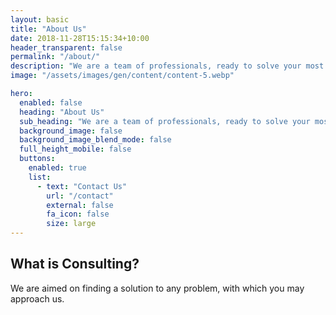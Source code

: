 ```yaml
---
layout: basic
title: "About Us"
date: 2018-11-28T15:15:34+10:00
header_transparent: false
permalink: "/about/"
description: "We are a team of professionals, ready to solve your most complex IT problems."
image: "/assets/images/gen/content/content-5.webp"

hero:
  enabled: false
  heading: "About Us"
  sub_heading: "We are a team of professionals, ready to solve your most complex IT problems."
  background_image: false
  background_image_blend_mode: false
  full_height_mobile: false
  buttons:
    enabled: true
    list:
      - text: "Contact Us"
        url: "/contact"
        external: false
        fa_icon: false
        size: large
---
```


## What is Consulting?

We are aimed on finding a solution to any problem, with which you may approach us.
